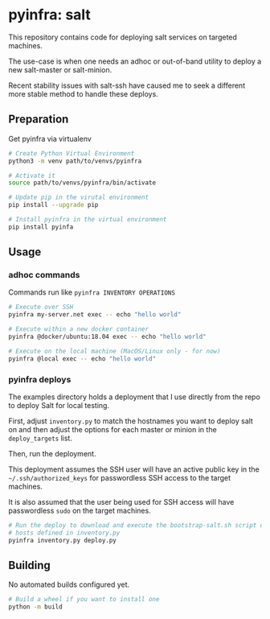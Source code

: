 # pyinfra: salt

This repository contains code for deploying salt services on targeted machines.

The use-case is when one needs an adhoc or out-of-band utility to deploy a new salt-master or salt-minion.

Recent stability issues with salt-ssh have caused me to seek a different more stable method to handle these deploys.

## Preparation

Get pyinfra via virtualenv

```bash
# Create Python Virtual Environment
python3 -m venv path/to/venvs/pyinfra

# Activate it
source path/to/venvs/pyinfra/bin/activate

# Update pip in the virutal environment
pip install --upgrade pip

# Install pyinfra in the virtual environment
pip install pyinfa
```

## Usage

### adhoc commands

Commands run like `pyinfra INVENTORY OPERATIONS`

```bash
# Execute over SSH
pyinfra my-server.net exec -- echo "hello world"

# Execute within a new docker container
pyinfra @docker/ubuntu:18.04 exec -- echo "hello world"

# Execute on the local machine (MacOS/Linux only - for now)
pyinfra @local exec -- echo "hello world"
```

### pyinfra deploys

The examples directory holds a deployment that I use directly from the repo to deploy Salt for local testing.

First, adjust `inventory.py` to match the hostnames you want to deploy salt on and then adjust the options for each master or minion in the `deploy_targets` list.

Then, run the deployment.

This deployment assumes the SSH user will have an active public key in the `~/.ssh/authorized_keys` for passwordless SSH access to the target machines.

It is also assumed that the user being used for SSH access will have passwordless `sudo` on the target machines.

````bash
# Run the deploy to download and execute the bootstrap-salt.sh script on the
# hosts defined in inventory.py
pyinfra inventory.py deploy.py
````

## Building

No automated builds configured yet.

```bash
# Build a wheel if you want to install one
python -m build
```